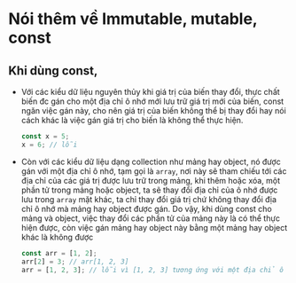# Nói thêm về Immutable, mutable, const

## Khi dùng const,

- Với các kiểu dữ liệu nguyên thủy khi giá trị của biến thay đổi, thực chất biến đc gán cho một địa chỉ ô nhớ mới lưu trữ giá trị mới của biến, const ngăn việc gán này, cho nên giá trị của biến không thể bị thay đổi hay nói cách khác là việc gán giá trị cho biến là không thể thực hiện.
  ```javascript
  const x = 5;
  x = 6; // lỗi
  ```
- Còn với các kiểu dữ liệu dạng collection như mảng hay object, nó được gán với một địa chỉ ô nhớ, tạm gọi là `array`, nơi này sẽ tham chiếu tới các địa chỉ của các giá trị được lưu trữ trong mảng, khi thêm hoặc xóa, một phần tử trong mảng hoặc object, ta sẽ thay đổi địa chỉ của ô nhớ được lưu trong `array` mặt khác, ta chỉ thay đổi giá trị chứ không thay đổi địa chỉ ô nhớ mà mảng hay object được gán. Do vậy, khi dùng const cho mảng và object, việc thay đổi các phần tử của mảng này là có thể thực hiện được, còn việc gán mảng hay object này bằng một mảng hay object khác là không được
  ```javascript
  const arr = [1, 2];
  arr[2] = 3; // arr[1, 2, 3]
  arr = [1, 2, 3]; // lỗi vì [1, 2, 3] tương ứng với một địa chỉ ô nhớ mới
  ```
